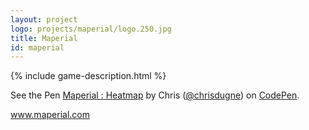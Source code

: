 ```yaml
---
layout: project
logo: projects/maperial/logo.250.jpg
title: Maperial
id: maperial
---
```


{% include game-description.html %}

<div class="highlight">
    <p data-height="450" data-theme-id="10317" data-slug-hash="Wbbggr" data-default-tab="result" data-user="chrisdugne" class='codepen'>See the Pen <a href='http://codepen.io/chrisdugne/pen/Wbbggr/'>Maperial : Heatmap</a> by Chris (<a href='http://codepen.io/chrisdugne'>@chrisdugne</a>) on <a href='http://codepen.io'>CodePen</a>.</p>
    <script async src="//assets.codepen.io/assets/embed/ei.js"></script>
</div>

<div class="highlight">
    <div class="area-centered center">
        <a class="button" href="http://maperial.com">www.maperial.com</a>
    </div>
</div>
